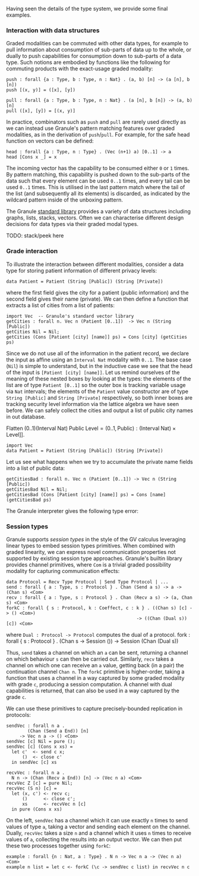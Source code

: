 Having seen the details of the type system, we provide some final
examples.

### Interaction with data structures

Graded modalities can be commuted with
other data types, for example to pull information about consumption of
sub-parts of data up to the whole, or
dually to push capabilities for consumption down to sub-parts of a data
type. Such notions are embodied by functions like the following
for commuting products with the
exact-usage graded modality:

~~~ granule
push : forall {a : Type, b : Type, n : Nat} . (a, b) [n] -> (a [n], b [n])
push [(x, y)] = ([x], [y])
~~~

~~~ granule
pull : forall {a : Type, b : Type, n : Nat} . (a [n], b [n]) -> (a, b) [n]
pull ([x], [y]) = [(x, y)]
~~~

In practice, combinators such as `push` and `pull` are
rarely used directly as we can instead use Granule's
pattern matching features over graded modalities, as in the
derivation of `push`/`pull`. For example, for
the safe head function on vectors can be defined:

~~~ granule
head : forall {a : Type, n : Type} . (Vec (n+1) a) [0..1] -> a
head [Cons x _] = x
~~~

The incoming vector has the capability to be consumed either `0`
or `1` times. By pattern matching, this capability is pushed
down to the sub-parts of the data such that every element can be used
`0..1` times, and every tail can be used `0..1`
times. This is utilised in the last pattern match where the tail of
the list (and subsequently all its elements) is discarded, as
indicated by the wildcard pattern inside of the unboxing pattern.

The Granule
[standard library](https://github.com/granule-project/granule/tree/master/StdLib)
provides a variety of data structures including graphs, lists, stacks,
vectors. Often we can characterise different design decisions for
data types via their graded modal types.

TODO: stack/peek here

### Grade interaction
To illustrate the interaction between different modalities,
consider a data type for storing patient
information of different privacy levels:

~~~ granule
data Patient = Patient (String [Public]) (String [Private])
~~~


where the first field gives the city for a patient (public information) and
the second field gives their name (private). We can
then define a function that extracts a list of cities
from a list of patients:


~~~ granule
import Vec  -- Granule's standard vector library
getCities : forall n. Vec n (Patient [0..1])  -> Vec n (String [Public])
getCities Nil = Nil;
getCities (Cons [Patient [city] [name]] ps) = Cons [city] (getCities ps)
~~~


Since we do not use all of the information in the patient record, we
declare the input as affine using an `Interval Nat` modality
with `0..1`. The base case (`Nil`) is
simple to understand, but in the inductive case
we see that the head of the input is `[Patient [city] [name]]`. Let us
remind ourselves of the meaning of these nested boxes by looking at the types:
the elements of the list are of type `Patient [0..1]` so the outer box
is tracking variable usage via `Nat` intervals; the elements of
the `Patient` value constructor are of type `String [Public]` and
`String [Private]` respectively, so both inner boxes are tracking security
level information via the lattice algebra we have seen before.
We can safely collect the cities and output a list of
public city names in out database.

$\mathsf{Flatten} \; (0..1) (\mathsf{Interval} \; \mathsf{Nat}) \;
\mathsf{Public} \; \mathsf{Level} = (0..1, \mathsf{Public})
: (\mathsf{Interval} \; \mathsf{Nat}) \times \mathsf{Level} ]]$.


~~~ grill
import Vec
data Patient = Patient (String [Public]) (String [Private])
~~~

Let us see what happens when we try to accumulate the private name fields into a list
of public data:

~~~ grill
getCitiesBad : forall n. Vec n (Patient [0..1]) -> Vec n (String [Public])
getCitiesBad Nil = Nil;
getCitiesBad (Cons [Patient [city] [name]] ps) = Cons [name] (getCitiesBad ps)
~~~

The Granule interpreter gives the following type error:


### Session types

Granule supports *session
  types*
in the style of the GV calculus
leveraging linear types to embed session types primitives.
When combined with graded linearity, we can express novel communication
properties not supported by existing session type approaches.
Granule's builtin library provides channel primitives,
where `Com` is a trivial graded possibility modality for
capturing communication effects:


~~~ granule
data Protocol = Recv Type Protocol | Send Type Protocol | ...
send : forall { a : Type, s : Protocol } . Chan (Send a s) -> a -> (Chan s) <Com>
recv : forall { a : Type, s : Protocol } . Chan (Recv a s) -> (a, Chan s) <Com>
forkC : forall { s : Protocol, k : Coeffect, c : k } . ((Chan s) [c] -> () <Com>)
                                                 -> ((Chan (Dual s)) [c]) <Com>
~~~

where `Dual : Protocol -> Protocol` computes the dual of a protocol.
 fork : forall { s : Protocol } . (Chan s -> Session ()) -> Session (Chan (Dual s))

Thus,  `send` takes a channel on which an `a` can be
sent, returning a channel on which behaviour `s` can then
be carried out. Similarly, `recv` takes a channel
on which one can receive an `a` value, getting back (in a pair)
the continuation channel `Chan n`. The `forkC`
primitive is higher-order, taking a function that uses a
channel in a way captured by some graded modality with grade
`c`, producing
a session computation. A channel with dual capabilities is returned,
that can also be used in a way captured by the grade `c`.

We can use these primitives to capture precisely-bounded replication
in protocols:



~~~ granule
sendVec : forall n a .
        (Chan (Send a End)) [n]
     -> Vec n a -> () <Com>
sendVec [c] Nil = pure ();
sendVec [c] (Cons x xs) =
  let c'  <- send c x;
      ()  <- close c'
  in sendVec [c] xs
~~~

~~~ granule
recvVec : forall n a .
  N n -> (Chan (Recv a End)) [n] -> (Vec n a) <Com>
recvVec Z [c] = pure Nil;
recvVec (S n) [c] =
  let (x, c') <- recv c;
      ()      <- close c';
      xs      <- recvVec n [c]
  in pure (Cons x xs)
~~~

On the left, `sendVec` has a channel which it can use
exactly `n` times to send values of type `a`,
taking a vector and sending each element on the channel.
Dually, `recvVec` takes a size `n` and a channel
which it uses `n` times to receive values of `a`,
collecting the results into an output vector. We can then
put these two processes together using `forkC`:


~~~ granule
example : forall {n : Nat, a : Type} . N n -> Vec n a -> (Vec n a) <Com>
example n list = let c <- forkC (\c -> sendVec c list) in recvVec n c
~~~

